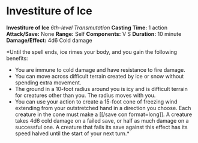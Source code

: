 # Investiture of Ice

**Investiture of Ice**
_6th-level Transmutation_
**Casting Time:** 1 action
**Attack/Save:** None
**Range:** Self
**Components:** V S
**Duration:** 10 minute
**Damage/Effect:** 4d6 Cold damage

*Until the spell ends, ice rimes your body, and you gain the following benefits:
* You are immune to cold damage and have resistance to fire damage.
* You can move across difficult terrain created by ice or snow without spending extra movement.
* The ground in a 10-foot radius around you is icy and is difficult terrain for creatures other than you. The radius moves with you.
* You can use your action to create a 15-foot cone of freezing wind extending from your outstretched hand in a direction you choose. Each creature in the cone must make a [[/save con format=long]]. A creature takes 4d6 cold damage on a failed save, or half as much damage on a successful one. A creature that fails its save against this effect has its speed halved until the start of your next turn.*